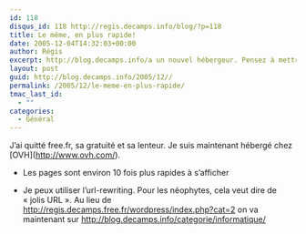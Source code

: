 ```yaml
---
id: 118
disqus_id: 118 http://regis.decamps.info/blog/?p=118
title: Le même, en plus rapide!
date: 2005-12-04T14:32:03+00:00
author: Régis
excerpt: http://blog.decamps.info/a un nouvel hébergeur. Pensez à mettre à jour vos favoris!
layout: post
guid: http://blog.decamps.info/2005/12//
permalink: /2005/12/le-meme-en-plus-rapide/
tmac_last_id:
  - ""
categories:
  - Général
---
```

J’ai quitté free.fr, sa gratuité et sa lenteur. Je suis maintenant hébergé chez \[OVH\](http://www.ovh.com/). 

* Les pages sont environ 10 fois plus rapides à s’afficher
  
* Je peux utiliser l’url-rewriting. Pour les néophytes, cela veut dire de « jolis URL ». Au lieu de http://regis.decamps.free.fr/wordpress/index.php?cat=2 on va maintenant sur http://blog.decamps.info/categorie/informatique/
